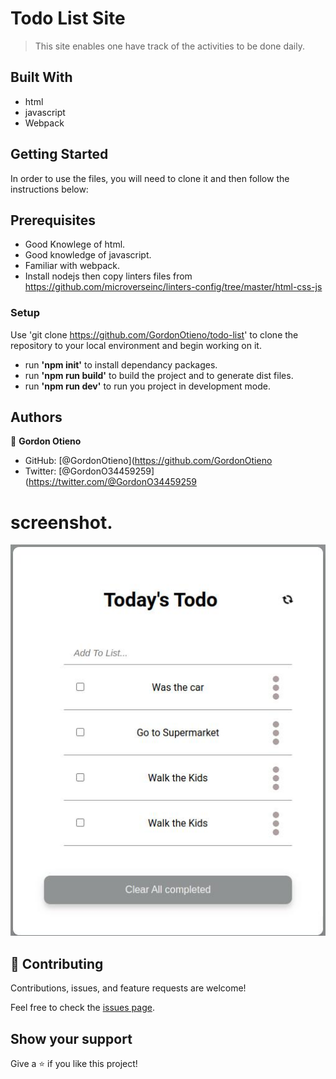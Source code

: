 # Todo List Site

> This site enables one have track of the activities to be done daily.
## Built With

 - html
 - javascript
 - Webpack

## Getting Started
 In order to use the files, you will need to clone it and then follow the instructions below: 
 
## Prerequisites
- Good Knowlege of html.
- Good knowledge of javascript.
- Familiar with webpack.
- Install nodejs then copy linters files from https://github.com/microverseinc/linters-config/tree/master/html-css-js

### Setup
Use 'git clone https://github.com/GordonOtieno/todo-list' to clone the repository to your local environment and begin working on it.
- run **'npm init'** to install dependancy packages.
- run **'npm run build'** to build the project and to generate dist files.
- run **'npm run dev'** to run you project in development mode.
 

## Authors

👤 **Gordon Otieno**

- GitHub: [@GordonOtieno](https://github.com/GordonOtieno
- Twitter: [@GordonO34459259](https://twitter.com/@GordonO34459259


# screenshot.
![Screenshot](show.jpg)

## 🤝 Contributing

Contributions, issues, and feature requests are welcome!

Feel free to check the [issues page](https://github.com/GordonOtieno/concert/issues).

## Show your support

Give a ⭐️ if you like this project!

